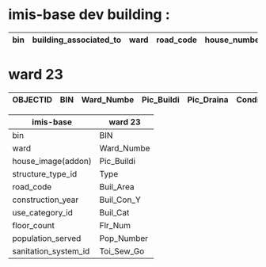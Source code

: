 # imis-base dev building :

| bin | building_associated_to | ward | road_code | house_number | house_locality | tax_code | structure_type_id | surveyed_date | floor_count | construction_year | functional_use_id | use_category_id | office_business_name | household_served | population_served | male_population | female_population | other_population | diff_abled_male_pop | diff_abled_female_pop | diff_abled_others_pop | low_income_hh | lic_id | water_source_id | watersupply_pipe_code | water_customer_id | well_presence_status | distance_from_well | swm_customer_id | toilet_status | toilet_count | household_with_private_toilet | population_with_private_toilet | sanitation_system_id | sewer_code | drain_code | desludging_vehicle_accessible | geom | verification_status | estimated_area | user_id | created_at | updated_at | deleted_at |
| --- | ---------------------- | ---- | --------- | ------------ | -------------- | -------- | ----------------- | ------------- | ----------- | ----------------- | ----------------- | --------------- | -------------------- | ---------------- | ----------------- | --------------- | ----------------- | ---------------- | ------------------- | --------------------- | --------------------- | ------------- | ------ | --------------- | --------------------- | ----------------- | -------------------- | ------------------ | --------------- | ------------- | ------------ | ----------------------------- | ------------------------------ | -------------------- | ---------- | ---------- | ----------------------------- | ---- | ------------------- | -------------- | ------- | ---------- | ---------- | ---------- |

# ward 23

| OBJECTID | BIN | Ward_Numbe | Pic_Buildi | Pic_Draina | Condition | Con_Other | Type | Type_Other | Res_Avail | Remarks_No | Res_Name | Res_Gender | Res_Mbl_No | Res_Email | Res_Own_Ot | Buil_Res | Buil_res_N | Buil_Res_G | Buil_Res_M | Buil_Res_E | Buil_Block | Buil_Area | Buil_Con_Y | Buil_Cat | Buil_Cat_O | Buil_Hold | Bui_Hol_Ot | Flr_Num | Flat_Num | Pop_Number | Toi_Num | Secu_No | Secu_Toi | Dis_Point | Toi_Sew_Go | Con_Year | Sew_Access | Sew_Acc_No | Sew_No_Oth | Emp_Contan | Desld_Mon | Desld_Date | Desld_Tec | Desld_Org | Desld_Pay | Kit_Ba_Wat | Kit_Ba_Oth | Dis_Line | Sep_Space | Water_Bill | Sewer_Bill | WASA_Bill | Shared_Bin | Rd_Wid_ft | Outlet_Con | Res_Owner | Buil_Name | Buil_Road | Observatio | Shape_Leng | Shape_Area |
| -------- | --- | ---------- | ---------- | ---------- | --------- | --------- | ---- | ---------- | --------- | ---------- | -------- | ---------- | ---------- | --------- | ---------- | -------- | ---------- | ---------- | ---------- | ---------- | ---------- | --------- | ---------- | -------- | ---------- | --------- | ---------- | ------- | -------- | ---------- | ------- | ------- | -------- | --------- | ---------- | -------- | ---------- | ---------- | ---------- | ---------- | --------- | ---------- | --------- | --------- | --------- | ---------- | ---------- | -------- | --------- | ---------- | ---------- | --------- | ---------- | --------- | ---------- | --------- | --------- | --------- | ---------- | ---------- | ---------- |


| imis-base            | ward 23    |
| -------------------- | ---------- |
| bin                  | BIN        |
| ward                 | Ward_Numbe |
| house_image(addon)   | Pic_Buildi |
| structure_type_id    | Type       |
| road_code            | Buil_Area  |
| construction_year    | Buil_Con_Y |
| use_category_id      | Buil_Cat   |
| floor_count          | Flr_Num    |
| population_served    | Pop_Number |
| sanitation_system_id | Toi_Sew_Go |
